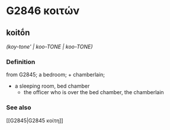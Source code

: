 # G2846 κοιτών

## koitṓn

_(koy-tone' | koo-TONE | koo-TONE)_

### Definition

from G2845; a bedroom; + chamberlain; 

- a sleeping room, bed chamber
  - the officer who is over the bed chamber, the chamberlain

### See also

[[G2845|G2845 κοίτη]]

